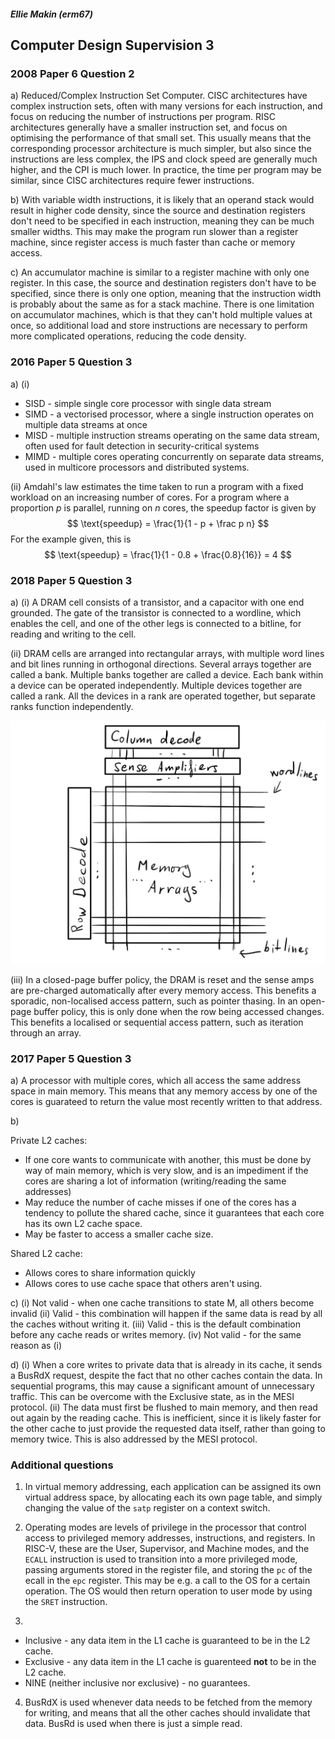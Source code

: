 ##### Ellie Makin (erm67)

## Computer Design Supervision 3

### 2008 Paper 6 Question 2

a) Reduced/Complex Instruction Set Computer. CISC architectures have complex instruction sets, often with many versions for each instruction, and focus on reducing the number of instructions per program. RISC architectures generally have a smaller instruction set, and focus on optimising the performance of that small set. This usually means that the corresponding processor architecture is much simpler, but also since the instructions are less complex, the IPS and clock speed are generally much higher, and the CPI is much lower.
In practice, the time per program may be similar, since CISC architectures require fewer instructions.

b) With variable width instructions, it is likely that an operand stack would result in higher code density, since the source and destination registers don't need to be specified in each instruction, meaning they can be much smaller widths. This may make the program run slower than a register machine, since register access is much faster than cache or memory access.

c) An accumulator machine is similar to a register machine with only one register. In this case, the source and destination registers don't have to be specified, since there is only one option, meaning that the instruction width is probably about the same as for a stack machine. There is one limitation on accumulator machines, which is that they can't hold multiple values at once, so additional load and store instructions are necessary to perform more complicated operations, reducing the code density.

### 2016 Paper 5 Question 3

a) (i)

- SISD - simple single core processor with single data stream
- SIMD - a vectorised processor, where a single instruction operates on multiple data streams at once
- MISD - multiple instruction streams operating on the same data stream, often used for fault detection in security-critical systems
- MIMD - multiple cores operating concurrently on separate data streams, used in multicore processors and distributed systems.

(ii) Amdahl's law estimates the time taken to run a program with a fixed workload on an increasing number of cores. For a program where a proportion $p$ is parallel, running on $n$ cores, the speedup factor is given by
$$
\text{speedup} = \frac{1}{1 - p + \frac p n}
$$
For the example given, this is
$$
\text{speedup} = \frac{1}{1 - 0.8 + \frac{0.8}{16}} = 4
$$

### 2018 Paper 5 Question 3

a) (i) A DRAM cell consists of a transistor, and a capacitor with one end grounded. The gate of the transistor is connected to a wordline, which enables the cell, and one of the other legs is connected to a bitline, for reading and writing to the cell.

(ii) DRAM cells are arranged into rectangular arrays, with multiple word lines and bit lines running in orthogonal directions. Several arrays together are called a bank. Multiple banks together are called a device. Each bank within a device can be operated independently. Multiple devices together are called a rank. All the devices in a rank are operated together, but separate ranks function independently.

![](images/dramBank.png)

(iii) In a closed-page buffer policy, the DRAM is reset and the sense amps are pre-charged automatically after every memory access. This benefits a sporadic, non-localised access pattern, such as pointer thasing. In an open-page buffer policy, this is only done when the row being accessed changes. This benefits a localised or sequential access pattern, such as iteration through an array.

### 2017 Paper 5 Question 3

a) A processor with multiple cores, which all access the same address space in main memory. This means that any memory access by one of the cores is guarateed to return the value most recently written to that address.

b) 

Private L2 caches:

- If one core wants to communicate with another, this must be done by way of main memory, which is very slow, and is an impediment if the cores are sharing a lot of information (writing/reading the same addresses)
- May reduce the number of cache misses if one of the cores has a tendency to pollute the shared cache, since it guarantees that each core has its own L2 cache space.
- May be faster to access a smaller cache size.

Shared L2 cache:

- Allows cores to share information quickly
- Allows cores to use cache space that others aren't using.

c) 
(i) Not valid - when one cache transitions to state M, all others become invalid
(ii) Valid - this combination will happen if the same data is read by all the caches without writing it.
(iii) Valid - this is the default combination before any cache reads or writes memory.
(iv) Not valid - for the same reason as (i)

d) 
(i) When a core writes to private data that is already in its cache, it sends a BusRdX request, despite the fact that no other caches contain the data. In sequential programs, this may cause a significant amount of unnecessary traffic. This can be overcome with the Exclusive state, as in the MESI protocol.
(ii) The data must first be flushed to main memory, and then read out again by the reading cache. This is inefficient, since it is likely faster for the other cache to just provide the requested data itself, rather than going to memory twice. This is also addressed by the MESI protocol.

### Additional questions

1. In virtual memory addressing, each application can be assigned its own virtual address space, by allocating each its own page table, and simply changing the value of the `satp` register on a context switch.

2. Operating modes are levels of privilege in the processor that control access to privileged memory addresses, instructions, and registers. In RISC-V, these are the User, Supervisor, and Machine modes, and the `ECALL` instruction is used to transition into a more privileged mode, passing arguments stored in the register file, and storing the `pc` of the ecall in the `epc` register. This may be e.g. a call to the OS for a certain operation. The OS would then return operation to user mode by using the `SRET` instruction.

3. 
- Inclusive - any data item in the L1 cache is guaranteed to be in the L2 cache.
- Exclusive - any data item in the L1 cache is guarenteed **not** to be in the L2 cache.
- NINE (neither inclusive nor exclusive) - no guarantees.

4. BusRdX is used whenever data needs to be fetched from the memory for writing, and means that all the other caches should invalidate that data. BusRd is used when there is just a simple read.
